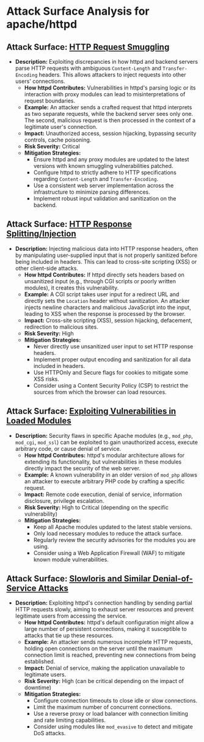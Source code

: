# Attack Surface Analysis for apache/httpd

## Attack Surface: [HTTP Request Smuggling](./attack_surfaces/http_request_smuggling.md)

*   **Description:** Exploiting discrepancies in how httpd and backend servers parse HTTP requests with ambiguous `Content-Length` and `Transfer-Encoding` headers. This allows attackers to inject requests into other users' connections.
    *   **How httpd Contributes:**  Vulnerabilities in httpd's parsing logic or its interaction with proxy modules can lead to misinterpretations of request boundaries.
    *   **Example:** An attacker sends a crafted request that httpd interprets as two separate requests, while the backend server sees only one. The second, malicious request is then processed in the context of a legitimate user's connection.
    *   **Impact:** Unauthorized access, session hijacking, bypassing security controls, cache poisoning.
    *   **Risk Severity:** Critical
    *   **Mitigation Strategies:**
        *   Ensure httpd and any proxy modules are updated to the latest versions with known smuggling vulnerabilities patched.
        *   Configure httpd to strictly adhere to HTTP specifications regarding `Content-Length` and `Transfer-Encoding`.
        *   Use a consistent web server implementation across the infrastructure to minimize parsing differences.
        *   Implement robust input validation and sanitization on the backend.

## Attack Surface: [HTTP Response Splitting/Injection](./attack_surfaces/http_response_splittinginjection.md)

*   **Description:** Injecting malicious data into HTTP response headers, often by manipulating user-supplied input that is not properly sanitized before being included in headers. This can lead to cross-site scripting (XSS) or other client-side attacks.
    *   **How httpd Contributes:**  If httpd directly sets headers based on unsanitized input (e.g., through CGI scripts or poorly written modules), it creates this vulnerability.
    *   **Example:** A CGI script takes user input for a redirect URL and directly sets the `Location` header without sanitization. An attacker injects newline characters and malicious JavaScript into the input, leading to XSS when the response is processed by the browser.
    *   **Impact:** Cross-site scripting (XSS), session hijacking, defacement, redirection to malicious sites.
    *   **Risk Severity:** High
    *   **Mitigation Strategies:**
        *   Never directly use unsanitized user input to set HTTP response headers.
        *   Implement proper output encoding and sanitization for all data included in headers.
        *   Use HTTPOnly and Secure flags for cookies to mitigate some XSS risks.
        *   Consider using a Content Security Policy (CSP) to restrict the sources from which the browser can load resources.

## Attack Surface: [Exploiting Vulnerabilities in Loaded Modules](./attack_surfaces/exploiting_vulnerabilities_in_loaded_modules.md)

*   **Description:** Security flaws in specific Apache modules (e.g., `mod_php`, `mod_cgi`, `mod_ssl`) can be exploited to gain unauthorized access, execute arbitrary code, or cause denial of service.
    *   **How httpd Contributes:**  httpd's modular architecture allows for extending its functionality, but vulnerabilities in these modules directly impact the security of the web server.
    *   **Example:** A known vulnerability in an older version of `mod_php` allows an attacker to execute arbitrary PHP code by crafting a specific request.
    *   **Impact:** Remote code execution, denial of service, information disclosure, privilege escalation.
    *   **Risk Severity:** High to Critical (depending on the specific vulnerability)
    *   **Mitigation Strategies:**
        *   Keep all Apache modules updated to the latest stable versions.
        *   Only load necessary modules to reduce the attack surface.
        *   Regularly review the security advisories for the modules you are using.
        *   Consider using a Web Application Firewall (WAF) to mitigate known module vulnerabilities.

## Attack Surface: [Slowloris and Similar Denial-of-Service Attacks](./attack_surfaces/slowloris_and_similar_denial-of-service_attacks.md)

*   **Description:** Exploiting httpd's connection handling by sending partial HTTP requests slowly, aiming to exhaust server resources and prevent legitimate users from accessing the service.
    *   **How httpd Contributes:**  httpd's default configuration might allow a large number of persistent connections, making it susceptible to attacks that tie up these resources.
    *   **Example:** An attacker sends numerous incomplete HTTP requests, holding open connections on the server until the maximum connection limit is reached, preventing new connections from being established.
    *   **Impact:** Denial of service, making the application unavailable to legitimate users.
    *   **Risk Severity:** High (can be critical depending on the impact of downtime)
    *   **Mitigation Strategies:**
        *   Configure connection timeouts to close idle or slow connections.
        *   Limit the maximum number of concurrent connections.
        *   Use a reverse proxy or load balancer with connection limiting and rate limiting capabilities.
        *   Consider using modules like `mod_evasive` to detect and mitigate DoS attacks.

